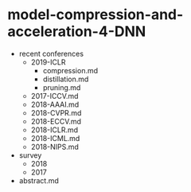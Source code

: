 # model-compression-and-acceleration-4-DNN
* recent conferences
  * 2019-ICLR
    * compression.md
    * distillation.md
    * pruning.md
  * 2017-ICCV.md
  * 2018-AAAI.md
  * 2018-CVPR.md
  * 2018-ECCV.md
  * 2018-ICLR.md
  * 2018-ICML.md
  * 2018-NIPS.md
* survey
  * 2018
  * 2017
* abstract.md
